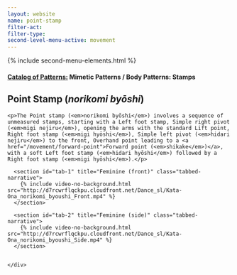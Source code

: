 ```yaml
---
layout: website
name: point-stamp
filter-act:
filter-type:
second-level-menu-active: movement
---
```

{% include second-menu-elements.html %}

<main class="page-content">
  <div class="text-container">
    <h4><a href="/movement/">Catalog of Patterns:</a> Mimetic Patterns / Body Patterns: Stamps</h4>
    <h2>Point Stamp (<em>norikomi byōshi</em>)</h2>

    <p>The Point stamp (<em>norikomi byōshi</em>) involves a sequence of unmeasured stamps, starting with a Left foot stamp, Simple right pivot (<em>migi nejiru</em>), opening the arms with the standard Lift point, Right foot stamp (<em>migi hyōshi</em>), Simple left pivot (<em>hidari nejiru</em>) to the front, Overhand point leading to a <a href="/movement/forward-point">Forward point (<em>shikake</em>)</a>, with a soft Left foot stamp (<em>hidari hyōshi</em>) followed by a Right foot stamp (<em>migi hyōshi</em>).</p>

  </div>


<div class="tabs-container">
  <div class="tabs-container__links">
    <div class="wrapper">
      <div id="tabs"></div>
    </div>
  </div>
  <div class="tabs-container__content">
    <div class="wrapper">

      <section id="tab-1" title="Feminine (front)" class="tabbed-narrative">
        {% include video-no-background.html src="http://d7rcwrflqckpu.cloudfront.net/Dance_sl/Kata-Ona_norikomi_byoushi_Front.mp4" %}
      </section>

      <section id="tab-2" title="Feminine (side)" class="tabbed-narrative">
        {% include video-no-background.html src="http://d7rcwrflqckpu.cloudfront.net/Dance_sl/Kata-Ona_norikomi_byoushi_Side.mp4" %}
      </section>


    </div>
  </div>
</div>
</main>
